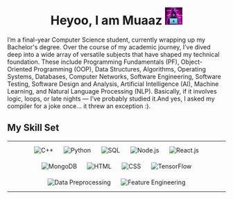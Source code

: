 # <div align="center"> Heyoo, I am Muaaz <img src="images/hacker.png" alt="Hacker" width="40" height="40"> </div>

I’m a final-year Computer Science student, currently wrapping up my Bachelor's degree. Over the course of my academic journey, I’ve dived deep into a wide array of versatile subjects that have shaped my technical foundation. These include Programming Fundamentals (PF), Object-Oriented Programming (OOP), Data Structures, Algorithms, Operating Systems, Databases, Computer Networks, Software Engineering, Software Testing, Software Design and Analysis, Artificial Intelligence (AI), Machine Learning, and Natural Language Processing (NLP).
Basically, if it involves logic, loops, or late nights — I’ve probably studied it.And yes, I asked my compiler for a joke once... it threw an exception :).

## My Skill Set  
<table><tr><td valign="top" width="33%">
<div align="center">  
  <img style="margin: 10px" src="https://profilinator.rishav.dev/skills-assets/cplusplus-original.svg" alt="C++" height="50" />
<!-- Python -->
  <img style="margin: 10px" src="https://profilinator.rishav.dev/skills-assets/python-original.svg" alt="Python" height="50" />
<!-- SQL -->
  <img style="margin: 10px" src="https://profilinator.rishav.dev/skills-assets/mysql-original-wordmark.svg" alt="SQL" height="50" />

<!-- Node.js -->
  <img style="margin: 10px" src="https://profilinator.rishav.dev/skills-assets/nodejs-original-wordmark.svg" alt="Node.js" height="50" />
<!-- React.js -->
  <img style="margin: 10px" src="https://profilinator.rishav.dev/skills-assets/react-original-wordmark.svg" alt="React.js" height="50" />
<!-- MongoDB -->
  <img style="margin: 10px" src="https://profilinator.rishav.dev/skills-assets/mongodb-original-wordmark.svg" alt="MongoDB" height="50" />
<!-- HTML -->  
  <img style="margin: 10px" src="https://profilinator.rishav.dev/skills-assets/html5-original-wordmark.svg" alt="HTML" height="50" />
<!-- CSS -->
  <img style="margin: 10px" src="https://profilinator.rishav.dev/skills-assets/css3-original-wordmark.svg" alt="CSS" height="50" />
<!-- TensorFlow -->
  <img style="margin: 10px" src="https://profilinator.rishav.dev/skills-assets/tensorflow-icon.svg" alt="TensorFlow" height="50" />
<!-- Data Preprocessing -->
  <img style="margin: 10px" src="https://cdn.jsdelivr.net/gh/devicons/devicon/icons/numpy/numpy-original.svg" alt="Data Preprocessing" height="50" />
<!-- Feature Engineering -->  
  <img style="margin: 10px" src="https://cdn.jsdelivr.net/gh/devicons/devicon/icons/pandas/pandas-original.svg" alt="Feature Engineering" height="50" />
</div>
</td></tr></table>  
<br/>  




<!--
**MuaazAamer/MuaazAamer** is a ✨ _special_ ✨ repository because its `README.md` (this file) appears on your GitHub profile.

Here are some ideas to get you started:

- 🔭 I’m currently working on ...
- 🌱 I’m currently learning ...
- 👯 I’m looking to collaborate on ...
- 🤔 I’m looking for help with ...
- 💬 Ask me about ...
- 📫 How to reach me: ...
- 😄 Pronouns: ...
- ⚡ Fun fact: ...
-->
